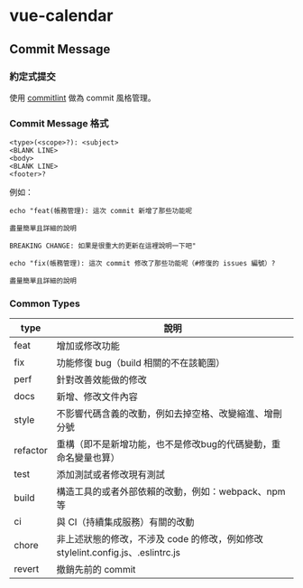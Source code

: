 # vue-calendar

## Commit Message

### 約定式提交

使用 [commitlint](https://github.com/conventional-changelog/commitlint) 做為 commit 風格管理。

### Commit Message 格式

```text
<type>(<scope>?): <subject>
<BLANK LINE>
<body>
<BLANK LINE>
<footer>?
```

例如：

```shell
echo "feat(帳務管理): 這次 commit 新增了那些功能呢

盡量簡單且詳細的說明

BREAKING CHANGE: 如果是很重大的更新在這裡說明一下吧"
```

```shell
echo "fix(帳務管理): 這次 commit 修改了那些功能呢（#修復的 issues 編號）?

盡量簡單且詳細的說明
```

### Common Types

| type     | 說明                                                                          |
| -------- | ---------------------------------------------------------------------------- |
| feat     | 增加或修改功能                                                                 |
| fix      | 功能修復 bug（build 相關的不在該範圍）                                            |
| perf     | 針對改善效能做的修改                                                            |
| docs     | 新增、修改文件內容                                                              |
| style    | 不影響代碼含義的改動，例如去掉空格、改變縮進、增刪分號                                |
| refactor | 重構（即不是新增功能，也不是修改bug的代碼變動，重命名變量也算）                        |
| test     | 添加測試或者修改現有測試                                                         |
| build    | 構造工具的或者外部依賴的改動，例如：webpack、npm 等                                 |
| ci       | 與 CI（持續集成服務）有關的改動                                                   |
| chore    | 非上述狀態的修改，不涉及 code 的修改，例如修改 stylelint.config.js、.eslintrc.js    |
| revert   | 撤銷先前的 commit                                                              |
